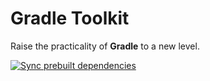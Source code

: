 # Gradle Toolkit
Raise the practicality of **Gradle** to a new level.

[![Sync prebuilt dependencies](https://github.com/meowool-toolkit/gradle-toolkit/actions/workflows/sync-dependencies.yml/badge.svg)](https://github.com/meowool-toolkit/gradle-toolkit/actions/workflows/sync-dependencies.yml)
